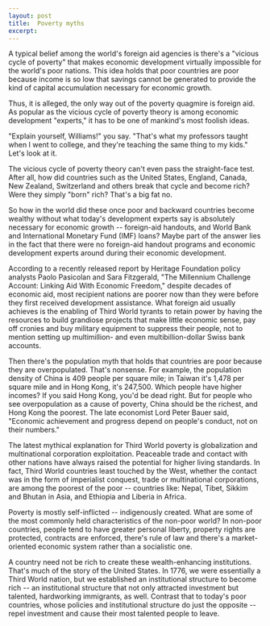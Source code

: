 ```yaml
---
layout: post
title:  Poverty myths
excerpt:
---
```




            

    

            

A typical belief among the world's foreign aid agencies is there's a "vicious cycle of poverty" that makes economic development virtually impossible for the world's poor nations. This idea holds that poor countries are poor because income is so low that savings cannot be generated to provide the kind of capital accumulation necessary for economic growth. 

Thus, it is alleged, the only way out of the poverty quagmire is foreign aid. As popular as the vicious cycle of poverty theory is among economic development "experts," it has to be one of mankind's most foolish ideas. 

"Explain yourself, Williams!" you say. "That's what my professors taught when I went to college, and they're teaching the same thing to my kids." Let's look at it. 

The vicious cycle of poverty theory can't even pass the straight-face test. After all, how did countries such as the United States, England, Canada, New Zealand, Switzerland and others break that cycle and become rich? Were they simply "born" rich? That's a big fat no. 

So how in the world did these once poor and backward countries become wealthy without what today's development experts say is absolutely necessary for economic growth -- foreign-aid handouts, and World Bank and International Monetary Fund (IMF) loans? Maybe part of the answer lies in the fact that there were no foreign-aid handout programs and economic development experts around during their economic development. 

According to a recently released report by Heritage Foundation policy analysts Paolo Pasicolan and Sara Fitzgerald, "The Millennium Challenge Account: Linking Aid With Economic Freedom," despite decades of economic aid, most recipient nations are poorer now than they were before they first received development assistance. What foreign aid usually achieves is the enabling of Third World tyrants to retain power by having the resources to build grandiose projects that make little economic sense, pay off cronies and buy military equipment to suppress their people, not to mention setting up multimillion- and even multibillion-dollar Swiss bank accounts. 

Then there's the population myth that holds that countries are poor because they are overpopulated. That's nonsense. For example, the population density of China is 409 people per square mile; in Taiwan it's 1,478 per square mile and in Hong Kong, it's 247,500. Which people have higher incomes? If you said Hong Kong, you'd be dead right. But for people who see overpopulation as a cause of poverty, China should be the richest, and Hong Kong the poorest. The late economist Lord Peter Bauer said, "Economic achievement and progress depend on people's conduct, not on their numbers." 

The latest mythical explanation for Third World poverty is globalization and multinational corporation exploitation. Peaceable trade and contact with other nations have always raised the potential for higher living standards. In fact, Third World countries least touched by the West, whether the contact was in the form of imperialist conquest, trade or multinational corporations, are among the poorest of the poor -- countries like: Nepal, Tibet, Sikkim and Bhutan in Asia, and Ethiopia and Liberia in Africa. 

Poverty is mostly self-inflicted -- indigenously created. What are some of the most commonly held characteristics of the non-poor world? In non-poor countries, people tend to have greater personal liberty, property rights are protected, contracts are enforced, there's rule of law and there's a market-oriented economic system rather than a socialistic one. 

A country need not be rich to create these wealth-enhancing institutions. That's much of the story of the United States. In 1776, we were essentially a Third World nation, but we established an institutional structure to become rich -- an institutional structure that not only attracted investment but talented, hardworking immigrants, as well. Contrast that to today's poor countries, whose policies and institutional structure do just the opposite -- repel investment and cause their most talented people to leave. 

        
